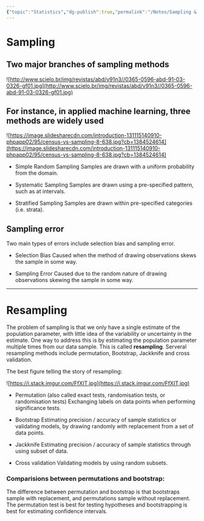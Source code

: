 ```yaml
---
{"topic":"Statistics","dg-publish":true,"permalink":"/Notes/Sampling & Resampling/","dgPassFrontmatter":true,"noteIcon":""}
---
```



# Sampling
## Two major branches of sampling methods

![http://www.scielo.br/img/revistas/abd/v91n3//0365-0596-abd-91-03-0326-gf01.jpg](http://www.scielo.br/img/revistas/abd/v91n3//0365-0596-abd-91-03-0326-gf01.jpg)

## For instance, in applied machine learning, three methods are widely used

![https://image.slidesharecdn.com/introduction-131115140910-phpapp02/95/census-vs-sampling-8-638.jpg?cb=1384524614](https://image.slidesharecdn.com/introduction-131115140910-phpapp02/95/census-vs-sampling-8-638.jpg?cb=1384524614)

- Simple Random Sampling
Samples are drawn with a uniform probability from the domain.

- Systematic Sampling
Samples are drawn using a pre-specified pattern, such as at intervals.

- Stratified Sampling
Samples are drawn within pre-specified categories (i.e. strata).    


## Sampling error

Two main types of errors include selection bias and sampling error.

- Selection Bias
Caused when the method of drawing observations skews the sample in some way.


-  Sampling Error
Caused due to the random nature of drawing observations skewing the sample in some way.

--------------------

# Resampling


The problem of sampling is that we only have a single estimate of the population parameter, with little idea of the variability or uncertainty in the estimate. One way to address this is by estimating the population parameter multiple times from our data sample. This is called **resampling**. Serveral resampling methods include permutation, Bootstrap, Jackknife and cross validation.

The best figure telling the story of resampling:

![https://i.stack.imgur.com/FfXIT.jpg](https://i.stack.imgur.com/FfXIT.jpg)

- Permutation (also called exact tests, randomisation tests, or randomisation tests)
 Exchanging labels on data points when performing significance tests.

- Bootstrap
Estimating precision / accuracy of sample statistics or validating models,
by drawing randomly with replacement from a set of data points.

- Jackknife
Estimating precision / accuracy of sample statistics through using subset of data.

- Cross validation
 Validating models by using random subsets.    



### Comparisions between permutations and bootstrap:

The difference between permutation and bootstrap is that bootstraps sample with replacement, and permutations sample without replacement. The permutation test is best for testing hypotheses and bootstrapping is best for estimating confidence intervals.